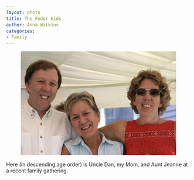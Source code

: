 ```yaml
---
layout: photo
title: The Fedor Kids
author: Anna Watkins
categories:
- Family
---
```


<figure><img class="photo" src="images/Three-Siblings-4.jpg"></figure>

Here (in descending age order) is Uncle Dan, my Mom, and Aunt Jeanne at a
recent family gathering.

